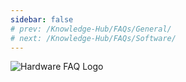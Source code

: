 ```yaml
---
sidebar: false
# prev: /Knowledge-Hub/FAQs/General/
# next: /Knowledge-Hub/FAQs/Software/
---
```


![Hardware FAQ Logo](/assets/images/faq/hardware/hardware-faq.svg)

<faq default-opened>
<template #question>
1. Can we develop our own Applications in RAK’s LoRaWAN® modules?
</template>
<template #answer>

Yes, with the newly released **RAK RUI API**, it is now possible to connect specific sensors in your device. You will be able to customize your own firmware for your specific needs whether be a project or even as a hobby. Check out this [Guide](https://doc.rakwireless.com/developer-tools/developer-tools/getting-started) for more information about RAK RUI API. You can also check out this sample [Firmware Customizing](https://doc.rakwireless.com/rak7204-lora-environmental-sensor/firmware-customizing) guide on how to upload your firmware to your device.

</template>
</faq>

<faq>
<template #question>
2. What are the external interfaces in RAK5205 Wistrio LPWAN Tracker? What are the frequency bands that it supports?and how many GPIOs are there?
</template>
<template #answer>

The RAK5205 LPWAN Tracker board is built on the Semtech SX1276 chip, with the STM32L1 MCU at its core. It supports **I2C, GPIOs, UART and ADC interfaces**. The board supports all LoRaWAN® frequency channels (EU433, EU868, CN470 , US915, AS920, AS923, AU915, KR920, IN865) which is easy to configure while building the firmware from the source code. The RAK5205 has 7 GPIOs labeled as **PA8, PB3, PB5, SWD*TMS, SWD* CLK, LED1_PA12 and LED2_PB4**. Checkout the [RK5205 Datasheet](/en-us/datasheet/rak5205/pin-definition.html) for a full overview of the pinout diagram.

</template>
</faq>

<faq>
<template #question>
3. What are the frequencies supported by RAK Gateways?
</template>
<template #answer>

RAK Gateways support all LoRaWAN® frequency channels as shown in the list provided below:

- EU433
- CN470
- IN865
- EU868
- AU915
- US915
- AS920
- KR920
- AS923

</template>
</faq>

<faq>
<template #question>
4. Will the RAK2245 Pi Hat work with the newly released Raspberry Pi 4?
</template>
<template #answer>

Yes. We have provided a pre-compiled firmware image that you can just easily use and flash it into your Raspberry Pi 4. You can check out the [RAK2245 - Pi Hat Device Firmware Setup](/en-us/quick-start-guide/gateways/rak2245-pi-hat-edition/device-firmware-setup.html) guide on how to burn the firmware image into your Raspberry Pi device.

Note:

- Use the official **USB-C Power supply** to have a stable power supply

</template>
</faq>

<faq>
<template #question>
5. What is the range that I can achieve with LoRa®?
</template>
<template #answer>

Technically, one can achieve with a range of **10-15 km** but there are a lot of factors that one should consider like placement of gateway, type of antenna used, message payload, physical obstructions and many more. In Rakwireless, we have obtained with a range of **20km** through the use of the **RAK7249 Macro Outdoor Gateway.** Checkout the [RAKwireless LoRaWAN® Coverage Drive Test Document](https://downloads.rakwireless.com/en/LoRa/DIY-Gateway-RAK7249/Application-Notes/RAKwireless_LoRAWAN_Coverage_Drive_Test_Report.pdf) to learn more.

</template>
</faq>

<faq>
<template #question>
6. What is the meaning of the LED of the RAK612 LPWAN Button?
</template>
<template #answer>

Whenever the keys 1 - 4 is pressed, the corresponding basket light under each key lights up for 300ms. To enter Configuration Mode, long press Key 1 for at least 500 ms. Press Key 1 again for at least 500 ms to exit Configuration Mode.

| Mode                    | Red LED     | Green LED | Blue LED                  |
| ----------------------- | ----------- | --------- | ------------------------- |
| Configuration Mode      | Steady ON   | OFF       | OFF                       |
| Transmission Successful | ON          | OFF       | Flash Twice after Red LED |
| Transmission Fail       | Flash Twice | OFF       | OFF                       |
| USB Cable Plugged       | OFF         | ON        | OFF                       |

</template>
</faq>

<faq>
<template #question>
7. What is the average power consumption of the RAK7249 Macro Outdoor Gateway with LTE working for both 8-channel and 16-channel LoRa?
</template>
<template #answer>

- Note: To attain such test condition, settings must be followed below:
  - **GPS and Wi-Fi**: Disabled
  - **4G and LoRa**: Enabled

* **At 8-Channels Working**

  - 12V DC Power Supply-Average Power: 12 Volts x 0.32 Amperes = **8.84 Watts**
  - PoE 48V Power Supply-Average Power: 48 Volts x 0.1 Amperes = **4.8 Watts**

* **At 16-Channels Working**
  - 12V DC Power Supply-Average Power: 12 Volts x 0.46 Amperes = **5.52 Watts**
  - PoE 48V Power Supply-Average Power: 48 Volts x 0.13 Amperes = **6.24 Watts**

</template>
</faq>

<faq>
<template #question>
8. How many lora modules does RAK currently have? What are the features of each module?
</template>
<template #answer>

The following are the available modules: **RAK4200, RAK4270, RAK4600, RAK4260, RAK811, RAK2200 several modules with RAK4200 and RAK811** for both high and low frequency.

The features of each module are shown in the following table:

| Module Name     | RAK4200                                                                     | RAK4270                                              | RAK4600                                                                       | RAK4260                                                                                                    | RAK811                                                                      | RAK2200                                                          |
| --------------- | --------------------------------------------------------------------------- | ---------------------------------------------------- | ----------------------------------------------------------------------------- | ---------------------------------------------------------------------------------------------------------- | --------------------------------------------------------------------------- | ---------------------------------------------------------------- |
| MCU             | STM32L071KB                                                                 | STM32L071KB                                          | nRF52832                                                                      | ATSAMR34J18B                                                                                               | STM32L151CBU6                                                               | N/A                                                              |
| LoRa® Chip      | SX1276                                                                      | SX1262                                               | SX1276                                                                        | Integrated in the ATSAMR34J18B chip                                                                        | SX1276                                                                      | SX1276                                                           |
| 32M TCXO        | Not supported                                                               | Not supported                                        | Not supported                                                                 | Supported                                                                                                  | Supported                                                                   | Supported                                                        |
| Support Mode    | • PA_BOOST mode <br>• Receive mode                                          | • PA_BOOST mode <br>• Receive mode                   | • PA_BOOST mode <br>• Receive mode                                            | • PA_BOOST mode <br>• RFO_HF mode <br>• Receive mode                                                       | • PA_BOOST mode <br>• RFO_HF mode <br>• Receive mode                        | • PA_BOOST mode <br>• RFO_HF mode <br>• Receive mode             |
| TX Power        | **PA_BOOST**: <br>20dB max                                                  | **PA_BOOST**: <br>22dB max                           | **PA_BOOST**: <br>20dB max <br><br>**BT**: <br>-20~4dB                        | **PA_BOOST**: <br>20dB <br><br>**RFO_HF mode**: <br>14dB max                                               | **PA_BOOST**: <br>20dB max <br><br>**RFO_HF mode**: <br>14dB max            | **PA_BOOST**: <br>20dB max <br><br>**RFO_HF mode**: <br>14dB max |
| Frequency       | **RAK4200H**: <br>868Mhz,915Mhz <br><br>**RAK4200L**: <br>433Mhz,470~510Mhz | **RAK4270H**: <br>868Mhz,915Mhz                      | **RAK4600H**: <br>868Mhz,915Mhz                                               | **RAK4260H**: <br>868Mhz,915Mhz                                                                            | **RAK4200H**: <br>868Mhz,915Mhz <br><br>**RAK4200L**: <br>433Mhz,470~510Mhz | **RAK2200H**: <br>868Mhz,915Mhz                                  |
| Form Factor     | 15 x 15.5 x 2.5 mm                                                          | 15 x 15.5 x 2.5 mm                                   | 15 x 23 x 2.5 mm                                                              | 15x15x1.8mm                                                                                                | 22x14x1.7mm                                                                 | 15x15x2.0mm                                                      |
| I/O ports       | 2 uart ports <br>1 I2C port <br>SWD port <br>2 GPIOs                        | 2 uart ports <br>1 I2C port <br>SWD port <br>4 GPIOs | 2 uart ports <br>1 I2C port <br>1 SWD port <br>1 NFC port <br>2 GPIOs         | 2 uart ports <br>1 I2C port <br>1 SWD port <br>1 SPI port <br>1 USB port <br>3 ADCs <br>3 GPIOs <br>2 PTCs | 2 uart ports <br>1 I2C ports <br>6 ADCs <br>8 GPIOs                         | N/A                                                              |
| Receive Current | **LoRa® Receive**: <br>15mA                                                 | **LoRa® Receive**: <br>15mA                          | **LoRa® Receive**: <br>17mA <br><br>**BT Receive**: <br>11.5mA                | **LoRa® Receive**: <br>13.6mA                                                                              | **LoRa® Receive**: <br>16mA                                                 | **LoRa® Receive**: <br>11.5mA                                    |
| Tx current      | **LoRa® PA_BOOST**: <br>124mA                                               | **LoRa® PA_BOOST**: <br>124mA                        | **LoRa® PA_BOOST&BT sleep**: <br>125mA <br><br>**BT tx&LoRa® sleep**: <br>9mA | **PA_BOOST@20dB**: <br>126mA <br><br>**RFO@14dB**: <br>33mA                                                | **PA_BOOST@20dB**: <br>126mA <br><br>**RFO@14dB**: <br>33mA                 | **PA_BOOST@20dB**: <br>120mA <br><br>**RFO@13dB**: <br>29mA      |
| Sleep Current   | 1.5uA                                                                       | 1.5uA                                                | 2.0uA                                                                         | 860nA                                                                                                      | 10uA                                                                        | 1uA                                                              |
| Supply Voltage  | 2.0 - 3.6V                                                                  | 2.0 - 3.6V                                           | 2.0 - 3.6V                                                                    | 1.8V - 3.6V                                                                                                | 3V - 3.45V                                                                  | 2.0 - 3.6V                                                       |
| RF port         | with Ipex                                                                   | without Ipex                                         | •LoRa® with Ipex <br>•BT with ipex                                            | Stamp pinout without Ipex                                                                                  | Stamp pinout without Ipex                                                   | Stamp pinout without Ipex                                        |
| Pin Count       | 20                                                                          | 20                                                   | 42                                                                            | 36                                                                                                         | 34                                                                          | 24                                                               |
| Program Tool    | J-link                                                                      | J-link                                               | J-link                                                                        | J-link                                                                                                     | UART                                                                        | N/A                                                              |

</template>
</faq>

<faq>
<template #question>
9. What is the difference between all Raspberry Pi based LPWAN Gateways that RAK currently offers?
</template>
<template #answer>

Currently, RAKwireless offers 4 Raspberry Pi Based LoRaWAN Gateways namely RAK7246G, RAK7246, RAK7243 and RAK7244.

|                        | RAK7246                     | RAK7246G                    | RAK7243                         | RAK7244                         |
| ---------------------- | --------------------------- | --------------------------- | ------------------------------- | ------------------------------- |
| Platform               | Raspberry Pi Zero W         | Raspberry Pi Zero W         | Raspberry Pi 3B+                | Raspberry Pi 4                  |
| LoRa Concentrator Chip | SX1308                      | SX1308                      | SX1301                          | SX1301                          |
| Tx Power               | 20dbm                       | 20dbm                       | 27dBm                           | 27dBm                           |
| Rx Sensitivity         | -139dbm @ SF12 at 125kHz    | -139dbm @ SF12 at 125kHz    | -139dbm @ SF12 at 125kHz        | -139dbm @ SF12 at 125kHz        |
| GPS                    | N/A                         | Ublox MAX-7Q                | Ublox MAX-7Q                    | Ublox MAX-7Q                    |
| Enclosure              | Acrylic                     | Acrylic                     | Metal                           | Metal                           |
| Cost                   | \$99                        | \$114                       | \$199                           | \$212                           |
| Target Use Case        | Development Platform in Lab | Development Platform in Lab | Development and Real Deployment | Development and Real Deployment |

</template>
</faq>
